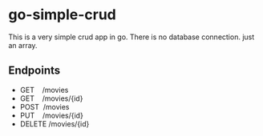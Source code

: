 # go-simple-crud
This is a very simple crud app in go.
There is no database connection. just an array.
## Endpoints
- GET&nbsp;&nbsp;&nbsp;&nbsp;/movies
- GET&nbsp;&nbsp;&nbsp;&nbsp;/movies/{id}
- POST&nbsp;&nbsp;/movies
- PUT&nbsp;&nbsp;&nbsp;&nbsp;/movies/{id}
- DELETE&nbsp;/movies/{id}
